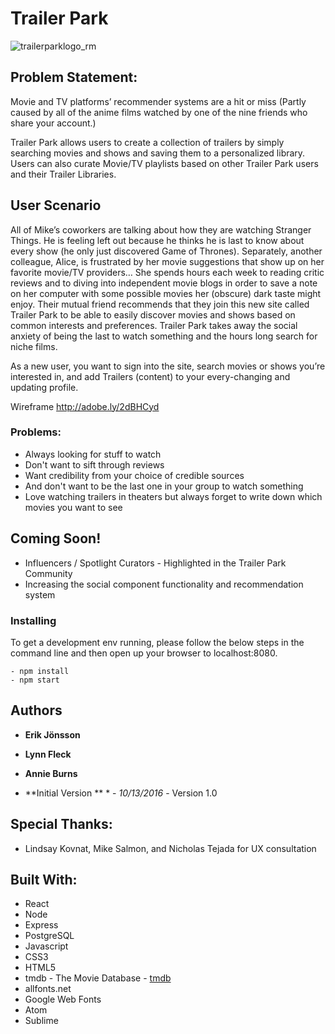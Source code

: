 # Trailer Park

![trailerparklogo_rm](https://cloud.githubusercontent.com/assets/11340887/19370711/69b1d40c-917b-11e6-848f-bb4357935c2b.png)

## Problem Statement:

Movie and TV platforms’ recommender systems are a hit or miss (Partly caused by all of the anime films watched by one of the nine friends who share your account.)  

Trailer Park allows users to create a collection of trailers by simply searching movies and shows and saving them to a personalized library.  Users can also curate Movie/TV playlists based on other Trailer Park users and their Trailer Libraries.


## User Scenario

All of Mike’s coworkers are talking about how they are watching Stranger Things. He is feeling left out because he thinks he is last to know about every show (he only just discovered Game of Thrones).  Separately, another colleague, Alice, is frustrated by her movie suggestions that show up on her favorite movie/TV providers… She spends hours each week to reading critic reviews and to diving into independent movie blogs in order to save a note on her computer with some possible movies her (obscure) dark taste might enjoy.  Their mutual friend recommends that they join this new site called Trailer Park to be able to easily discover movies and shows based on common interests and preferences.  Trailer Park takes away the social anxiety of being the last to watch something and the hours long search for niche films.

As a new user, you want to sign into the site, search movies or shows you’re interested in, and add Trailers (content) to your every-changing and updating profile.

Wireframe
http://adobe.ly/2dBHCyd

### Problems:
- Always looking for stuff to watch
- Don't want to sift through reviews
- Want credibility from your choice of credible sources
- And don't want to be the last one in your group to watch something
- Love watching trailers in theaters but always forget to write down which movies you want to see

## Coming Soon!
- Influencers / Spotlight Curators - Highlighted in the Trailer Park Community
- Increasing the social component functionality and recommendation system

### Installing
To get a development env running, please follow the below steps in the command line and then open up your browser to localhost:8080.
```
- npm install
- npm start
```

## Authors
* **Erik Jönsson**
* **Lynn Fleck**
* **Annie Burns**

* **Initial Version ** * - *10/13/2016* - Version 1.0

## Special Thanks:
* Lindsay Kovnat, Mike Salmon, and Nicholas Tejada for UX consultation

## Built With:
* React
* Node
* Express
* PostgreSQL
* Javascript
* CSS3
* HTML5
* tmdb - The Movie Database - [tmdb](https://www.themoviedb.org)
* allfonts.net
* Google Web Fonts
* Atom
* Sublime
